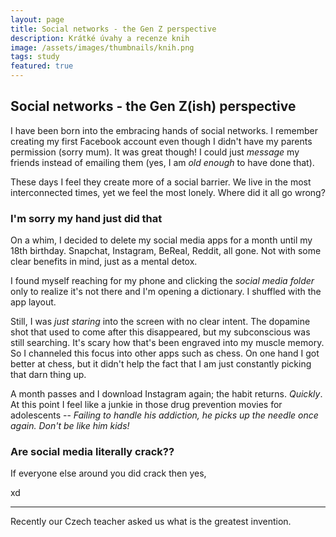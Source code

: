```yaml
---
layout: page
title: Social networks - the Gen Z perspective
description: Krátké úvahy a recenze knih
image: /assets/images/thumbnails/knih.png
tags: study
featured: true
---
```


## Social networks - the Gen Z(ish) perspective

I have been born into the embracing hands of social networks. I remember creating my first Facebook account even though I didn't have my parents permission (sorry mum). It was great though! I could just *message* my friends instead of emailing them (yes, I am *old enough* to have done that).

These days I feel they create more of a social barrier. We live in the most interconnected times, yet we feel the most lonely. Where did it all go wrong?

### I'm sorry my hand just did that

On a whim, I decided to delete my social media apps for a month until my 18th birthday. Snapchat, Instagram, BeReal, Reddit, all gone. Not with some clear benefits in mind, just as a mental detox. 

I found myself reaching for my phone and clicking the *social media folder* only to realize it's not there and I'm opening a dictionary. I shuffled with the app layout.

Still, I was *just staring* into the screen with no clear intent. The dopamine shot that used to come after this disappeared, but my subconscious was still searching. It's scary how that's been engraved into my muscle memory. So I channeled this focus into other apps such as chess. On one hand I got better at chess, but it didn't help the fact that I am just constantly picking that darn thing up.

A month passes and I download Instagram again; the habit returns. *Quickly*. At this point I feel like a junkie in those drug prevention movies for adolescents -- *Failing to handle his addiction, he picks up the needle once again. Don't be like him kids!*

### Are social media literally crack??

If everyone else around you did crack then yes, 
<!-- , however that's likely not the case (i hope).  -->
xd

---

Recently our Czech teacher asked us what is the greatest invention. 
